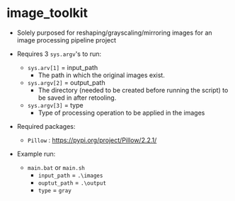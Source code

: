 # image_toolkit
- Solely purposed for reshaping/grayscaling/mirroring images for an image processing pipeline project

- Requires 3 `sys.argv`'s to run:
    - `sys.arv[1]` = input_path
        - The path in which the original images exist.
    - `sys.argv[2]` = output_path
        - The directory (needed to be created before running the script) to be saved in after retooling.
    - `sys.argv[3]` = type
        - Type of processing operation to be applied in the images

- Required packages:
    - `Pillow` : https://pypi.org/project/Pillow/2.2.1/
    
- Example run:
    - `main.bat` or `main.sh`
        - `input_path` = `.\images`
        - `ouptut_path` = `.\output`
        - `type` = `gray`
